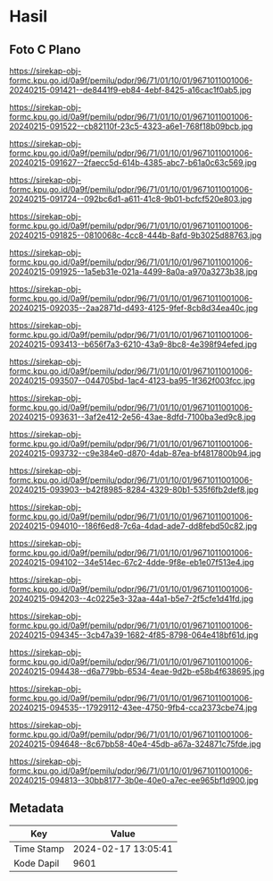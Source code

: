 # Hasil

## Foto C Plano

https://sirekap-obj-formc.kpu.go.id/0a9f/pemilu/pdpr/96/71/01/10/01/9671011001006-20240215-091421--de8441f9-eb84-4ebf-8425-a16cac1f0ab5.jpg

https://sirekap-obj-formc.kpu.go.id/0a9f/pemilu/pdpr/96/71/01/10/01/9671011001006-20240215-091522--cb82110f-23c5-4323-a6e1-768f18b09bcb.jpg

https://sirekap-obj-formc.kpu.go.id/0a9f/pemilu/pdpr/96/71/01/10/01/9671011001006-20240215-091627--2faecc5d-614b-4385-abc7-b61a0c63c569.jpg

https://sirekap-obj-formc.kpu.go.id/0a9f/pemilu/pdpr/96/71/01/10/01/9671011001006-20240215-091724--092bc6d1-a611-41c8-9b01-bcfcf520e803.jpg

https://sirekap-obj-formc.kpu.go.id/0a9f/pemilu/pdpr/96/71/01/10/01/9671011001006-20240215-091825--0810068c-4cc8-444b-8afd-9b3025d88763.jpg

https://sirekap-obj-formc.kpu.go.id/0a9f/pemilu/pdpr/96/71/01/10/01/9671011001006-20240215-091925--1a5eb31e-021a-4499-8a0a-a970a3273b38.jpg

https://sirekap-obj-formc.kpu.go.id/0a9f/pemilu/pdpr/96/71/01/10/01/9671011001006-20240215-092035--2aa2871d-d493-4125-9fef-8cb8d34ea40c.jpg

https://sirekap-obj-formc.kpu.go.id/0a9f/pemilu/pdpr/96/71/01/10/01/9671011001006-20240215-093413--b656f7a3-6210-43a9-8bc8-4e398f94efed.jpg

https://sirekap-obj-formc.kpu.go.id/0a9f/pemilu/pdpr/96/71/01/10/01/9671011001006-20240215-093507--044705bd-1ac4-4123-ba95-1f362f003fcc.jpg

https://sirekap-obj-formc.kpu.go.id/0a9f/pemilu/pdpr/96/71/01/10/01/9671011001006-20240215-093631--3af2e412-2e56-43ae-8dfd-7100ba3ed9c8.jpg

https://sirekap-obj-formc.kpu.go.id/0a9f/pemilu/pdpr/96/71/01/10/01/9671011001006-20240215-093732--c9e384e0-d870-4dab-87ea-bf4817800b94.jpg

https://sirekap-obj-formc.kpu.go.id/0a9f/pemilu/pdpr/96/71/01/10/01/9671011001006-20240215-093903--b42f8985-8284-4329-80b1-535f6fb2def8.jpg

https://sirekap-obj-formc.kpu.go.id/0a9f/pemilu/pdpr/96/71/01/10/01/9671011001006-20240215-094010--186f6ed8-7c6a-4dad-ade7-dd8febd50c82.jpg

https://sirekap-obj-formc.kpu.go.id/0a9f/pemilu/pdpr/96/71/01/10/01/9671011001006-20240215-094102--34e514ec-67c2-4dde-9f8e-eb1e07f513e4.jpg

https://sirekap-obj-formc.kpu.go.id/0a9f/pemilu/pdpr/96/71/01/10/01/9671011001006-20240215-094203--4c0225e3-32aa-44a1-b5e7-2f5cfe1d41fd.jpg

https://sirekap-obj-formc.kpu.go.id/0a9f/pemilu/pdpr/96/71/01/10/01/9671011001006-20240215-094345--3cb47a39-1682-4f85-8798-064e418bf61d.jpg

https://sirekap-obj-formc.kpu.go.id/0a9f/pemilu/pdpr/96/71/01/10/01/9671011001006-20240215-094438--d6a779bb-6534-4eae-9d2b-e58b4f638695.jpg

https://sirekap-obj-formc.kpu.go.id/0a9f/pemilu/pdpr/96/71/01/10/01/9671011001006-20240215-094535--17929112-43ee-4750-9fb4-cca2373cbe74.jpg

https://sirekap-obj-formc.kpu.go.id/0a9f/pemilu/pdpr/96/71/01/10/01/9671011001006-20240215-094648--8c67bb58-40e4-45db-a67a-324871c75fde.jpg

https://sirekap-obj-formc.kpu.go.id/0a9f/pemilu/pdpr/96/71/01/10/01/9671011001006-20240215-094813--30bb8177-3b0e-40e0-a7ec-ee965bf1d900.jpg


## Metadata

| Key        | Value               |
| ---------- | ------------------- |
| Time Stamp | 2024-02-17 13:05:41 |
| Kode Dapil | 9601                |



